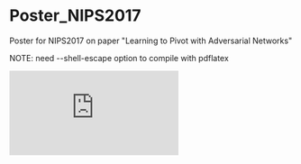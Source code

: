 # Poster_NIPS2017
Poster for NIPS2017 on paper "Learning to Pivot with Adversarial
Networks"

NOTE: need --shell-escape option to compile with pdflatex

![Poster](https://github.com/makagan/Poster_NIPS2017/blob/master/poster.pdf)

